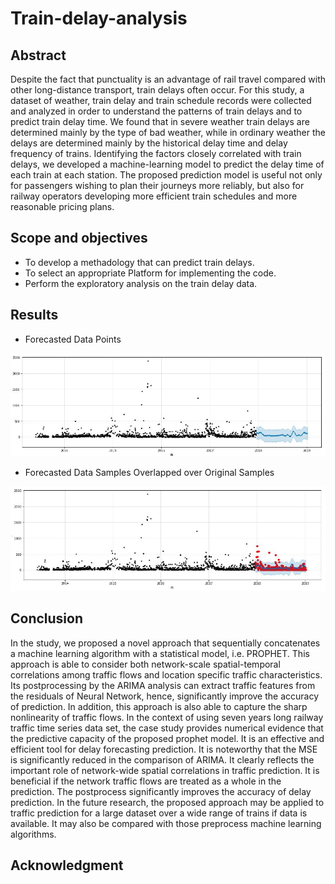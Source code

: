 # Train-delay-analysis
## Abstract

<div align="Left">Despite the fact that punctuality is an advantage of rail travel compared with other long-distance transport, train delays often occur. For this study,
a dataset of weather, train delay and train schedule records were collected and analyzed in order to understand the patterns of train 
delays and to predict train delay time. We found that in severe weather train delays are determined mainly by the type of bad weather, 
while in ordinary weather the delays are determined mainly by the historical delay time and delay frequency of trains. Identifying the factors 
closely correlated with train delays, we developed a machine-learning model to predict the delay time of each train at each station. The proposed prediction 
model is useful not only for passengers wishing to plan their journeys more reliably, but also for railway operators developing more efficient train schedules 
and more reasonable pricing plans.</div>

## Scope and objectives

- To develop a methadology that can predict train delays.
- To select an appropriate Platform for implementing the code.
- Perform the exploratory analysis on the train delay data.

## Results
- Forecasted Data Points
 
![alt text](assets/Forecasted_data_points.JPG "Results")

- Forecasted Data Samples Overlapped over Original Samples

![alt text](assets/Forecasted_data_samples_overlapped_over_original_samples.JPG "Results")

## Conclusion

In the study, we proposed a novel approach that sequentially concatenates a machine learning algorithm with a statistical model, i.e. PROPHET. This approach is able to consider both network-scale spatial-temporal correlations among traffic flows and location specific traffic characteristics. Its postprocessing by the ARIMA analysis can extract traffic features from the residuals of Neural Network, hence, significantly improve the accuracy of prediction. In addition, this approach is also able to capture the sharp nonlinearity of traffic flows. In the context of using seven years long railway traffic time series data set, the case study provides numerical evidence that the predictive capacity of the proposed prophet model. It is an effective and efficient tool for delay forecasting prediction. It is noteworthy that the MSE is significantly reduced in the comparison of ARIMA. It clearly reflects the important role of network-wide spatial correlations in traffic prediction. It is beneficial if the network traffic flows are treated as a whole in the prediction. The postprocess significantly improves the accuracy of delay prediction. In the future research, the proposed approach may be applied to traffic prediction for a large dataset over a wide range of trains if data is available. It may also be compared with those preprocess machine learning algorithms.

## Acknowledgment


